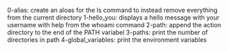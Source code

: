 0-alias: create an aloas for the ls command to instead remove everything from the current directory
1-hello_you: displays a hello message with your username with help from the whoami command
2-path: append the action directory to the end of the PATH variabel
3-paths: print the number of directories in path
4-global_variables: print the environment variables
